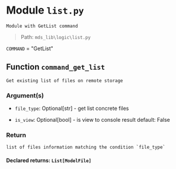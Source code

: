 # Module `list.py`
```text
Module with GetList command
```

> Path: `mds_lib\logic\list.py`
`COMMAND` = "GetList"
## Function  `command_get_list`
```text
Get existing list of files on remote storage
```
        
### Argument(s)
+ `file_type`: Optional[str] - get list concrete files
+ `is_view`: Optional[bool] - is view to console result default: False
### Return
```text
list of files information matching the condition `file_type`
```
                    
#### Declared returns: `List[ModelFile]`